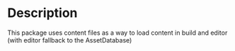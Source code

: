 # Description

This package uses content files as a way to load content in build and editor (with editor fallback to the AssetDatabase)
